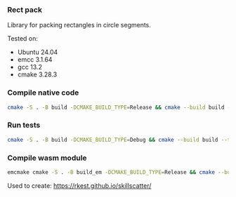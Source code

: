 ### Rect pack

Library for packing rectangles in circle segments.

Tested on: 
- Ubuntu 24.04 
- emcc 3.1.64 
- gcc 13.2
- cmake 3.28.3

### Compile native code
```bash
cmake -S . -B build -DCMAKE_BUILD_TYPE=Release && cmake --build build --target rp_native -j`nproc`
```

### Run tests
```bash
cmake -S . -B build -DCMAKE_BUILD_TYPE=Debug && cmake --build build --target rp_test -j`nproc`
```

### Compile wasm module
```bash
emcmake cmake -S . -B build_em -DCMAKE_BUILD_TYPE=Release && cmake --build build_em --target rp_wasm -j`nproc`
```

Used to create: https://rkest.github.io/skillscatter/

